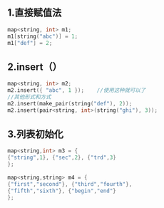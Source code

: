 1.直接赋值法
-----------
```c++
map<string, int> m1;
m1[string("abc")] = 1;
m1["def"] = 2;
```
2.insert（）
-----------
```cpp
map<string, int> m2;
m2.insert({ "abc", 1 });    //使用这种就可以了
//其他形式和方式
m2.insert(make_pair(string("def"), 2));
m2.insert(pair<string, int>(string("ghi"), 3));
```
3.列表初始化
-----------
```cpp
map<string,int> m3 = {
{"string",1}, {"sec",2}, {"trd",3}
};
 
map<string,string> m4 = {
{"first","second"}, {"third","fourth"},
{"fifth","sixth"}, {"begin","end"}
};
```
